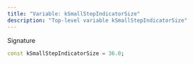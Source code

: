 ```yaml
---
title: "Variable: kSmallStepIndicatorSize"
description: "Top-level variable kSmallStepIndicatorSize"
---
```


Signature
```dart
const kSmallStepIndicatorSize = 36.0;
```
